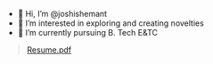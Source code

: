 - 👋 Hi, I’m @joshishemant
- 👀 I’m interested in exploring and creating novelties
- 🌱 I’m currently pursuing B. Tech E&TC 
> [Resume.pdf](https://github.com/joshishemant/joshishemant/files/6997425/Hemant.s.Resume.1.pdf)
 
<!---
joshishemant/joshishemant is a ✨ special ✨ repository because its `README.md` (this file) appears on your GitHub profile.
You can click the Preview link to take a look at your changes.
--->
